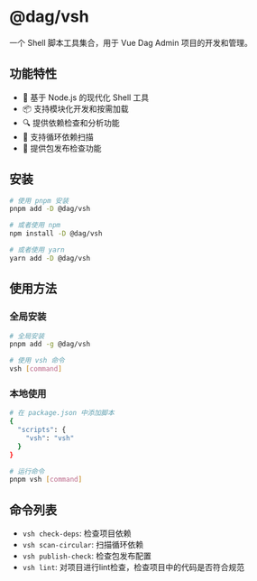# @dag/vsh

一个 Shell 脚本工具集合，用于 Vue Dag Admin 项目的开发和管理。

## 功能特性

- 🚀 基于 Node.js 的现代化 Shell 工具
- 📦 支持模块化开发和按需加载
- 🔍 提供依赖检查和分析功能
- 🔄 支持循环依赖扫描
- 📝 提供包发布检查功能

## 安装

```bash
# 使用 pnpm 安装
pnpm add -D @dag/vsh

# 或者使用 npm
npm install -D @dag/vsh

# 或者使用 yarn
yarn add -D @dag/vsh
```

## 使用方法

### 全局安装

```bash
# 全局安装
pnpm add -g @dag/vsh

# 使用 vsh 命令
vsh [command]
```

### 本地使用

```bash
# 在 package.json 中添加脚本
{
  "scripts": {
    "vsh": "vsh"
  }
}

# 运行命令
pnpm vsh [command]
```

## 命令列表

- `vsh check-deps`: 检查项目依赖
- `vsh scan-circular`: 扫描循环依赖
- `vsh publish-check`: 检查包发布配置
- `vsh lint`: 对项目进行lint检查，检查项目中的代码是否符合规范
